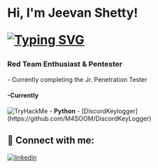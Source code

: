 <h1>Hi, I'm Jeevan Shetty! <br/><a href="https://www.linkedin.com/in/jeevanshetty11/"></a>

[![Typing SVG](https://readme-typing-svg.herokuapp.com?font=courier+new&color=0BF700&lines=a.k.a+M4s00m)](https://git.io/typing-svg)

<h3>Red Team Enthusiast & Pentester</h3>    
   - Currently completing the Jr. Penetration Tester  
<h4>-Currently </h4>

<img src="https://tryhackme-badges.s3.amazonaws.com/M4s00m.png" alt="TryHackMe">
- <b>Python</b>
  - [DiscordKeylogger](https://github.com/M4SOOM/DiscordKeyLogger)



<h2> 🤳 Connect with me:</h2>

[![linkedin](https://linkedin-github-readme.onrender.com/api/render/Jeevan%20Shetty/CyberSec/Intern/Bachelors%20in%20CTIS/dark/https%3A%2F%2Fmedia.licdn.com%2Fdms%2Fimage%2FD5603AQHHtaGCrERBvw%2Fprofile-displayphoto-shrink_800_800%2F0%2F1673669968875%3Fe%3D1709164800%26v%3Dbeta%26t%3DmvdGZDdVbP1i9rAEz9j5q2yqdTu-5qUhKDU7iDSgkXM)](https://www.linkedin.com/in/jeevanshetty11/)


